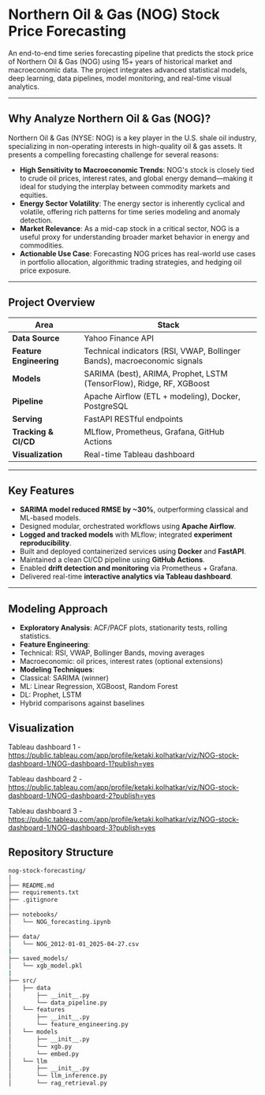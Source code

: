 # Northern Oil & Gas (NOG) Stock Price Forecasting

An end-to-end time series forecasting pipeline that predicts the stock price of Northern Oil & Gas (NOG) using 15+ years of historical market and macroeconomic data. The project integrates advanced statistical models, deep learning, data pipelines, model monitoring, and real-time visual analytics.

---

## Why Analyze Northern Oil & Gas (NOG)?

Northern Oil & Gas (NYSE: NOG) is a key player in the U.S. shale oil industry, specializing in non-operating interests in high-quality oil & gas assets. It presents a compelling forecasting challenge for several reasons:

- **High Sensitivity to Macroeconomic Trends**: NOG's stock is closely tied to crude oil prices, interest rates, and global energy demand—making it ideal for studying the interplay between commodity markets and equities.
- **Energy Sector Volatility**: The energy sector is inherently cyclical and volatile, offering rich patterns for time series modeling and anomaly detection.
- **Market Relevance**: As a mid-cap stock in a critical sector, NOG is a useful proxy for understanding broader market behavior in energy and commodities.
- **Actionable Use Case**: Forecasting NOG prices has real-world use cases in portfolio allocation, algorithmic trading strategies, and hedging oil price exposure.

---

## Project Overview

| Area | Stack |
|------|-------|
| **Data Source** | Yahoo Finance API |
| **Feature Engineering** | Technical indicators (RSI, VWAP, Bollinger Bands), macroeconomic signals |
| **Models** | SARIMA (best), ARIMA, Prophet, LSTM (TensorFlow), Ridge, RF, XGBoost |
| **Pipeline** | Apache Airflow (ETL + modeling), Docker, PostgreSQL |
| **Serving** | FastAPI RESTful endpoints |
| **Tracking & CI/CD** | MLflow, Prometheus, Grafana, GitHub Actions |
| **Visualization** | Real-time Tableau dashboard |

---

## Key Features

- **SARIMA model reduced RMSE by ~30%**, outperforming classical and ML-based models.
- Designed modular, orchestrated workflows using **Apache Airflow**.
- **Logged and tracked models** with MLflow; integrated **experiment reproducibility**.
- Built and deployed containerized services using **Docker** and **FastAPI**.
- Maintained a clean CI/CD pipeline using **GitHub Actions**.
- Enabled **drift detection and monitoring** via Prometheus + Grafana.
- Delivered real-time **interactive analytics via Tableau dashboard**.

---

## Modeling Approach

- **Exploratory Analysis**: ACF/PACF plots, stationarity tests, rolling statistics.
- **Feature Engineering**:
- Technical: RSI, VWAP, Bollinger Bands, moving averages
- Macroeconomic: oil prices, interest rates (optional extensions)
- **Modeling Techniques**:
- Classical: SARIMA (winner)
- ML: Linear Regression, XGBoost, Random Forest
- DL: Prophet, LSTM
- Hybrid comparisons against baselines

## Visualization
Tableau dashboard 1 - https://public.tableau.com/app/profile/ketaki.kolhatkar/viz/NOG-stock-dashboard-1/NOG-dashboard-1?publish=yes

Tableau dashboard 2 - https://public.tableau.com/app/profile/ketaki.kolhatkar/viz/NOG-stock-dashboard-1/NOG-dashboard-2?publish=yes

Tableau dashboard 3 - https://public.tableau.com/app/profile/ketaki.kolhatkar/viz/NOG-stock-dashboard-1/NOG-dashboard-3?publish=yes

## Repository Structure
```bash
nog-stock-forecasting/
│
├── README.md
├── requirements.txt
├── .gitignore
│
├── notebooks/
│   └── NOG_forecasting.ipynb    
│
├── data/  
│   └── NOG_2012-01-01_2025-04-27.csv                       
|
├── saved_models/  
│   └── xgb_model.pkl  
|
├── src/
│   ├── data
│       ├── __init__.py
│       └── data_pipeline.py 
│   └── features  
│       ├── __init__.py
│       └── feature_engineering.py 
│   └── models     
│       ├── __init__.py
│       └── xgb.py 
│       └── embed.py 
│   └── llm     
│       ├── __init__.py
│       └── llm_inference.py     
│       └── rag_retrieval.py   
